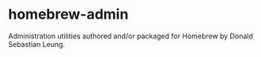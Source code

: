 # homebrew-admin
Administration utilities authored and/or packaged for Homebrew by Donald Sebastian Leung.
